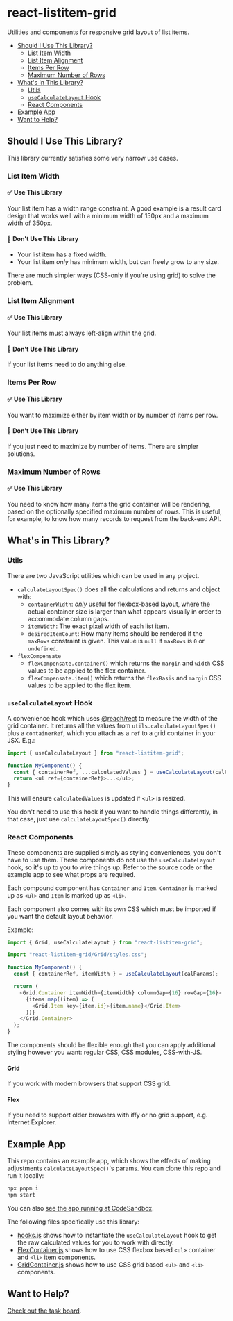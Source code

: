 # react-listitem-grid

Utilities and components for responsive grid layout of list items.

- [Should I Use This Library?](#should-i-use-this-library)
  - [List Item Width](#list-item-width)
  - [List Item Alignment](#list-item-alignment)
  - [Items Per Row](#items-per-row)
  - [Maximum Number of Rows](#maximum-number-of-rows)
- [What's in This Library?](#whats-in-this-library)
  - [Utils](#utils)
  - [`useCalculateLayout` Hook](#usecalculatelayout-hook)
  - [React Components](#react-components)
- [Example App](#example-app)
- [Want to Help?](#want-to-help)

## Should I Use This Library?

This library currently satisfies some very narrow use cases.

### List Item Width

#### ✅ Use This Library

Your list item has a width range constraint. A good example is a result card
design that works well with a minimum width of 150px and a maximum width of
350px.

#### 🚫 Don't Use This Library

- Your list item has a fixed width.
- Your list item _only_ has minimum width, but can freely grow to any size.

There are much simpler ways (CSS-only if you're using grid) to solve the
problem.

### List Item Alignment

#### ✅ Use This Library

Your list items must always left-align within the grid.

#### 🚫 Don't Use This Library

If your list items need to do anything else.

### Items Per Row

#### ✅ Use This Library

You want to maximize either by item width or by number of items per row.

#### 🚫 Don't Use This Library

If you just need to maximize by number of items. There are simpler solutions.

### Maximum Number of Rows

#### ✅ Use This Library

You need to know how many items the grid container will be rendering, based on
the optionally specified maximum number of rows. This is useful, for example, to
know how many records to request from the back-end API.

## What's in This Library?

### Utils

There are two JavaScript utilities which can be used in any project.

- `calculateLayoutSpec()` does all the calculations and returns and object with:
  - `containerWidth`: _only_ useful for flexbox-based layout, where the actual
    container size is larger than what appears visually in order to accommodate
    column gaps.
  - `itemWidth`: The exact pixel width of each list item.
  - `desiredItemCount`: How many items should be rendered if the `maxRows`
    constraint is given. This value is `null` if `maxRows` is `0` or
    `undefined`.
- `flexCompensate`
  - `flexCompensate.container()` which returns the `margin` and `width` CSS
    values to be applied to the flex container.
  - `flexCompensate.item()` which returns the `flexBasis` and `margin` CSS
    values to be applied to the flex item.

### `useCalculateLayout` Hook

A convenience hook which uses [@reach/rect][] to measure the width of the grid
container. It returns all the values from `utils.calculateLayoutSpec()` plus a
`containerRef`, which you attach as a `ref` to a grid container in your JSX.
E.g.:

```js
import { useCalculateLayout } from "react-listitem-grid";

function MyComponent() {
  const { containerRef, ...calculatedValues } = useCalculateLayout(calParams);
  return <ul ref={containerRef}>...</ul>;
}
```

This will ensure `calculatedValues` is updated if `<ul>` is resized.

You don't need to use this hook if you want to handle things differently, in
that case, just use `calculateLayoutSpec()` directly.

### React Components

These components are supplied simply as styling conveniences, you don't have to
use them. These components do not use the `useCalculateLayout` hook, so it's up
to you to wire things up. Refer to the source code or the example app to see
what props are required.

Each compound component has `Container` and `Item`. `Container` is marked up as
`<ul>` and `Item` is marked up as `<li>`.

Each component also comes with its own CSS which must be imported if you want
the default layout behavior.

Example:

```js
import { Grid, useCalculateLayout } from "react-listitem-grid";

import "react-listitem-grid/Grid/styles.css";

function MyComponent() {
  const { containerRef, itemWidth } = useCalculateLayout(calParams);

  return (
    <Grid.Container itemWidth={itemWidth} columnGap={16} rowGap={16}>
      {items.map((item) => (
        <Grid.Item key={item.id}>{item.name}</Grid.Item>
      ))}
    </Grid.Container>
  );
}
```

The components should be flexible enough that you can apply additional styling
however you want: regular CSS, CSS modules, CSS-with-JS.

#### Grid

If you work with modern browsers that support CSS grid.

#### Flex

If you need to support older browsers with iffy or no grid support, e.g.
Internet Explorer.

## Example App

This repo contains an example app, which shows the effects of making adjustments
`calculateLayoutSpec()`'s params. You can clone this repo and run it locally:

```sh
npx pnpm i
npm start
```

You can also [see the app running at CodeSandbox][codesandbox].

The following files specifically use this library:

- [hooks.js][] shows how to instantiate the `useCalculateLayout` hook to get the
  raw calculated values for you to work with directly.
- [FlexContainer.js][] shows how to use CSS flexbox based `<ul>` container and
  `<li>` item components.
- [GridContainer.js][] shows how to use CSS grid based `<ul>` and `<li>`
  components.

## Want to Help?

[Check out the task board](https://github.com/gsong/react-listitem-grid/projects/1).

[@reach/rect]: https://reacttraining.com/reach-ui/rect
[codesandbox]: https://ejj94.codesandbox.io/
[flexcontainer.js]:
  https://github.com/gsong/react-listitem-grid/blob/develop/src/example-app/FlexContainer.js#L63-L80
[gridcontainer.js]:
  https://github.com/gsong/react-listitem-grid/blob/develop/src/example-app/GridContainer.js#L46-L57
[hooks.js]:
  https://github.com/gsong/react-listitem-grid/blob/develop/src/example-app/hooks.js#L12

